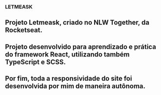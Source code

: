 ### LETMEASK 

## Projeto Letmeask, criado no NLW Together, da Rocketseat.
## Projeto desenvolvido para aprendizado e prática do framework React, utilizando também TypeScript e SCSS.
## Por fim, toda a responsividade do site foi desenvolvida por mim de maneira autônoma.
